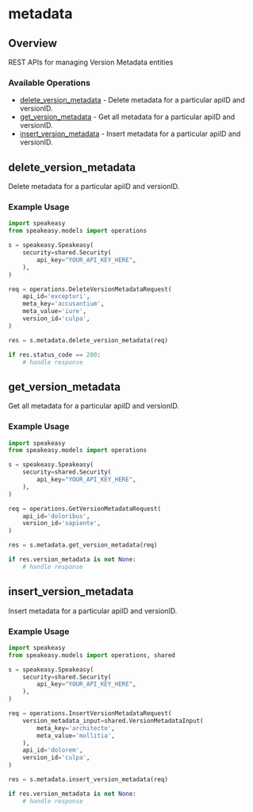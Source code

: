 # metadata

## Overview

REST APIs for managing Version Metadata entities

### Available Operations

* [delete_version_metadata](#delete_version_metadata) - Delete metadata for a particular apiID and versionID.
* [get_version_metadata](#get_version_metadata) - Get all metadata for a particular apiID and versionID.
* [insert_version_metadata](#insert_version_metadata) - Insert metadata for a particular apiID and versionID.

## delete_version_metadata

Delete metadata for a particular apiID and versionID.

### Example Usage

```python
import speakeasy
from speakeasy.models import operations

s = speakeasy.Speakeasy(
    security=shared.Security(
        api_key="YOUR_API_KEY_HERE",
    ),
)

req = operations.DeleteVersionMetadataRequest(
    api_id='excepturi',
    meta_key='accusantium',
    meta_value='iure',
    version_id='culpa',
)

res = s.metadata.delete_version_metadata(req)

if res.status_code == 200:
    # handle response
```

## get_version_metadata

Get all metadata for a particular apiID and versionID.

### Example Usage

```python
import speakeasy
from speakeasy.models import operations

s = speakeasy.Speakeasy(
    security=shared.Security(
        api_key="YOUR_API_KEY_HERE",
    ),
)

req = operations.GetVersionMetadataRequest(
    api_id='doloribus',
    version_id='sapiente',
)

res = s.metadata.get_version_metadata(req)

if res.version_metadata is not None:
    # handle response
```

## insert_version_metadata

Insert metadata for a particular apiID and versionID.

### Example Usage

```python
import speakeasy
from speakeasy.models import operations, shared

s = speakeasy.Speakeasy(
    security=shared.Security(
        api_key="YOUR_API_KEY_HERE",
    ),
)

req = operations.InsertVersionMetadataRequest(
    version_metadata_input=shared.VersionMetadataInput(
        meta_key='architecto',
        meta_value='mollitia',
    ),
    api_id='dolorem',
    version_id='culpa',
)

res = s.metadata.insert_version_metadata(req)

if res.version_metadata is not None:
    # handle response
```

